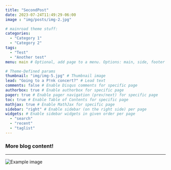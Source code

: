 ```yaml
---
title: "SecondPost"
date: 2023-07-24T11:49:29-06:00
image : "img/posts/img-2.jpg"

# mainroad theme stuff:
categories:
  - "Category 1"
  - "Category 2"
tags:
  - "Test"
  - "Another test"
menu: main # Optional, add page to a menu. Options: main, side, footer

# Theme-Defined params
thumbnail: "img/img-5.jpg" # Thumbnail image
lead: "Going to a P!nk concert?" # Lead text
comments: false # Enable Disqus comments for specific page
authorbox: true # Enable authorbox for specific page
pager: true # Enable pager navigation (prev/next) for specific page
toc: true # Enable Table of Contents for specific page
mathjax: true # Enable MathJax for specific page
sidebar: "right" # Enable sidebar (on the right side) per page
widgets: # Enable sidebar widgets in given order per page
  - "search"
  - "recent"
  - "taglist"
---
```


### More blog content!

---
![Example image](/ba.github.io/img/HockeyInSpace.jpg)

